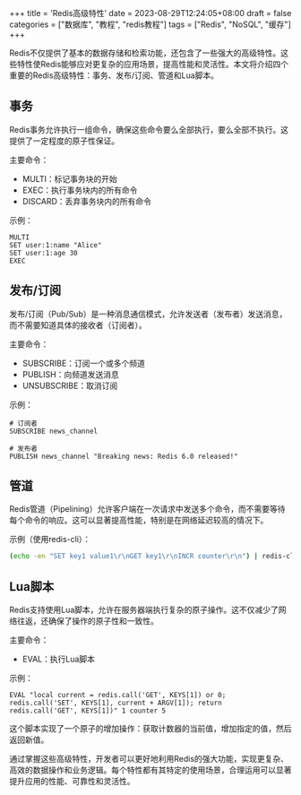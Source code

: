 +++
title = 'Redis高级特性'
date = 2023-08-29T12:24:05+08:00
draft = false
categories = ["数据库", "教程", "redis教程"]
tags = ["Redis", "NoSQL", "缓存"]
+++

Redis不仅提供了基本的数据存储和检索功能，还包含了一些强大的高级特性。这些特性使Redis能够应对更复杂的应用场景，提高性能和灵活性。本文将介绍四个重要的Redis高级特性：事务、发布/订阅、管道和Lua脚本。

## 事务

Redis事务允许执行一组命令，确保这些命令要么全部执行，要么全部不执行。这提供了一定程度的原子性保证。

主要命令：
- MULTI：标记事务块的开始
- EXEC：执行事务块内的所有命令
- DISCARD：丢弃事务块内的所有命令

示例：
```redis
MULTI
SET user:1:name "Alice"
SET user:1:age 30
EXEC
```

## 发布/订阅

发布/订阅（Pub/Sub）是一种消息通信模式，允许发送者（发布者）发送消息，而不需要知道具体的接收者（订阅者）。

主要命令：
- SUBSCRIBE：订阅一个或多个频道
- PUBLISH：向频道发送消息
- UNSUBSCRIBE：取消订阅

示例：
```redis
# 订阅者
SUBSCRIBE news_channel

# 发布者
PUBLISH news_channel "Breaking news: Redis 6.0 released!"
```

## 管道

Redis管道（Pipelining）允许客户端在一次请求中发送多个命令，而不需要等待每个命令的响应。这可以显著提高性能，特别是在网络延迟较高的情况下。

示例（使用redis-cli）：
```bash
(echo -en "SET key1 value1\r\nGET key1\r\nINCR counter\r\n") | redis-cli --pipe
```

## Lua脚本

Redis支持使用Lua脚本，允许在服务器端执行复杂的原子操作。这不仅减少了网络往返，还确保了操作的原子性和一致性。

主要命令：
- EVAL：执行Lua脚本

示例：
```redis
EVAL "local current = redis.call('GET', KEYS[1]) or 0; redis.call('SET', KEYS[1], current + ARGV[1]); return redis.call('GET', KEYS[1])" 1 counter 5
```

这个脚本实现了一个原子的增加操作：获取计数器的当前值，增加指定的值，然后返回新值。

通过掌握这些高级特性，开发者可以更好地利用Redis的强大功能，实现更复杂、高效的数据操作和业务逻辑。每个特性都有其特定的使用场景，合理运用可以显著提升应用的性能、可靠性和灵活性。